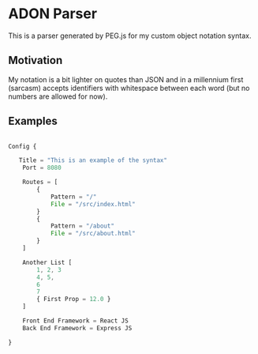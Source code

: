# ADON Parser

This is a parser generated by PEG.js for my custom object notation syntax. 

## Motivation

My notation is a bit lighter on quotes than JSON and in a millennium first (sarcasm) accepts identifiers with whitespace between each word (but no numbers are allowed for now).

## Examples

```javascript

Config {

   Title = "This is an example of the syntax"
	Port = 8080

	Routes = [
		{
			Pattern = "/"
			File = "/src/index.html"
		}
		{
			Pattern = "/about"
			File = "/src/about.html"
		}
	]

	Another List [
		1, 2, 3
		4, 5,
		6
		7
		{ First Prop = 12.0 }
	]

	Front End Framework = React JS
	Back End Framework = Express JS

}

```


